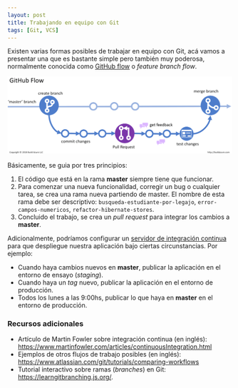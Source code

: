 ```yaml
---
layout: post
title: Trabajando en equipo con Git
tags: [Git, VCS]
---
```


Existen varias formas posibles de trabajar en equipo con Git, acá vamos a presentar una que es bastante simple pero también muy poderosa, normalmente conocida como [GitHub flow](https://guides.github.com/introduction/flow/) o _feature branch flow_.

![GitHub flow](/assets/img/posts/github-flow.png)

Básicamente, se guia por tres principios:
1. El código que está en la rama **master** siempre tiene que funcionar.
1. Para comenzar una nueva funcionalidad, corregir un bug o cualquier tarea, se crea una rama nueva partiendo de master. El nombre de esta rama debe ser descriptivo: `busqueda-estudiante-por-legajo`, `error-campos-numericos`, `refactor-hibernate-stores`.
1. Concluido el trabajo, se crea un _pull request_ para integrar los cambios a **master**.

Adicionalmente, podríamos configurar un [servidor de integración continua](https://es.wikipedia.org/wiki/Integraci%C3%B3n_continua) para que despliegue nuestra aplicación bajo ciertas circunstancias. Por ejemplo:

* Cuando haya cambios nuevos en **master**, publicar la aplicación en el entorno de ensayo (_staging_).
* Cuando haya un _tag_ nuevo, publicar la aplicación en el entorno de producción.
* Todos los lunes a las 9:00hs, publicar lo que haya en **master** en el entorno de producción.


### Recursos adicionales

* Artículo de Martin Fowler sobre integración continua (en inglés): https://www.martinfowler.com/articles/continuousIntegration.html
* Ejemplos de otros flujos de trabajo posibles (en inglés): <https://www.atlassian.com/git/tutorials/comparing-workflows>
* Tutorial interactivo sobre ramas (_branches_) en Git: <https://learngitbranching.js.org/>.
